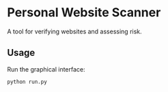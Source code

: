 # Personal Website Scanner

A tool for verifying websites and assessing risk.

## Usage

Run the graphical interface:

```bash
python run.py
```
